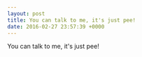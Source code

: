 ```yaml
---
layout: post
title: You can talk to me, it's just pee!
date: 2016-02-27 23:57:39 +0000
---
```


You can talk to me, it's just pee!

